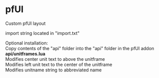 # pfUI

Custom pfUI layout<br>

import string located in "import.txt"

Optional installation:<br>
Copy contents of the "api" folder into the "api" folder in the pfUI addon
**api/unitframes.lua**<br>
Modifies center unit text to above the unitframe<br>
Modifies left unit text to the center of the unitframe<br>
Modifies unitname string to abbreviated name<br>
